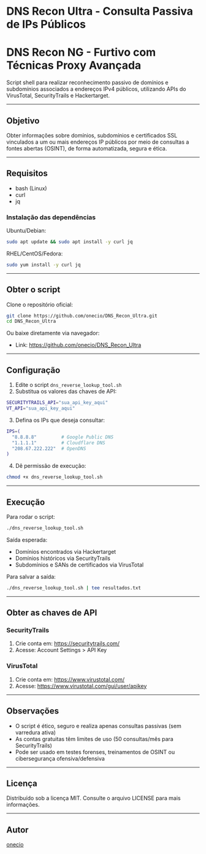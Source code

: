 # DNS Recon Ultra - Consulta Passiva de IPs Públicos
# DNS Recon NG - Furtivo com Técnicas Proxy Avançada
Script shell para realizar reconhecimento passivo de domínios e subdomínios associados a endereços IPv4 públicos, utilizando APIs do VirusTotal, SecurityTrails e Hackertarget.

---

## Objetivo

Obter informações sobre domínios, subdomínios e certificados SSL vinculados a um ou mais endereços IP públicos por meio de consultas a fontes abertas (OSINT), de forma automatizada, segura e ética.

---

## Requisitos

- bash (Linux)
- curl
- jq

### Instalação das dependências

Ubuntu/Debian:
```bash
sudo apt update && sudo apt install -y curl jq
```

RHEL/CentOS/Fedora:
```bash
sudo yum install -y curl jq
```

---

## Obter o script

Clone o repositório oficial:
```bash
git clone https://github.com/onecio/DNS_Recon_Ultra.git
cd DNS_Recon_Ultra
```

Ou baixe diretamente via navegador:
- Link: https://github.com/onecio/DNS_Recon_Ultra

---

## Configuração

1. Edite o script `dns_reverse_lookup_tool.sh`
2. Substitua os valores das chaves de API:
```bash
SECURITYTRAILS_API="sua_api_key_aqui"
VT_API="sua_api_key_aqui"
```

3. Defina os IPs que deseja consultar:
```bash
IPS=(
  "8.8.8.8"         # Google Public DNS
  "1.1.1.1"         # Cloudflare DNS
  "208.67.222.222"  # OpenDNS
)
```

4. Dê permissão de execução:
```bash
chmod +x dns_reverse_lookup_tool.sh
```

---

## Execução

Para rodar o script:
```bash
./dns_reverse_lookup_tool.sh
```

Saída esperada:
- Domínios encontrados via Hackertarget
- Domínios históricos via SecurityTrails
- Subdomínios e SANs de certificados via VirusTotal

Para salvar a saída:
```bash
./dns_reverse_lookup_tool.sh | tee resultados.txt
```

---

## Obter as chaves de API

### SecurityTrails
1. Crie conta em: https://securitytrails.com/
2. Acesse: Account Settings > API Key

### VirusTotal
1. Crie conta em: https://www.virustotal.com/
2. Acesse: https://www.virustotal.com/gui/user/apikey

---

## Observações

- O script é ético, seguro e realiza apenas consultas passivas (sem varredura ativa)
- As contas gratuitas têm limites de uso (50 consultas/mês para SecurityTrails)
- Pode ser usado em testes forenses, treinamentos de OSINT ou cibersegurança ofensiva/defensiva

---

## Licença

Distribuído sob a licença MIT. Consulte o arquivo LICENSE para mais informações.

---

## Autor

[onecio](https://github.com/onecio)
